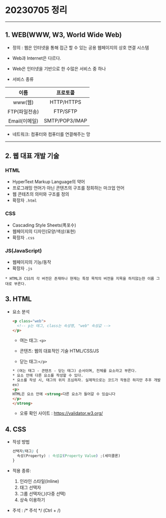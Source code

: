 # 20230705 정리

---

## 1. WEB(WWW, W3, World Wide Web)

- 정의 : 웹은 인터넷을 통해 접근 할 수 있는 공용 웹페이지의 상호 연결 시스템

- Web과 Internet은 다르다.<br>
- Web은 인터넷을 기반으로 한 수많은 서비스 중 하나

- 서비스 종류

|     이름      |    프로토콜    |
| :-----------: | :------------: |
|    www(웹)    |   HTTP/HTTPS   |
| FTP(파일전송) |    FTP/SFTP    |
| Email(이메일) | SMTP/POP3/IMAP |

- 네트워크: 컴퓨터와 컴퓨터를 연결해주는 망

---

## 2. 웹 대표 개발 기술

### HTML

- HyperText Markup Language의 약어
- 프로그래밍 언어가 아닌 콘텐츠의 구조를 정희하는 마크업 언어
- 웹 콘테츠의 의미와 구조를 정의
- 확장자 `.html`

### CSS

- Cascading Style Sheets(폭포수)
- 웹페이지의 디자인(모양/색상/표현)
- 확장자 `.css`

### JS(JavaScript)

- 웹페이지의 기능/동작
- 확장자 `.js`

```
* HTML과 CSS의 각 버전은 존재하나 현재는 특정 목적의 버전을 지목을 하지않는한 이름 그대로 부른다.
```

## 3. HTML

- 요소 분석
  ```html
  <p class="web">
    <!-- p는 태그, class는 속성명, "web" 속성값 -->
  </p>
  ```

  - 여는 태그: ```<p>```

  - 콘텐츠:
    웹의 대표적인 기술 HTML/CSS/JS<br>

  - 닫는 태그:```</p>```

  ```html
  * (여는 태그 - 콘텐츠 - 닫는 태그) 순서이며, 전체를 요소라고 부른다.
  * 요소 안에 다른 요소를 작성할 수 있다.
  * 요소를 작성 시, 태그의 위치 조심하자. 실제적으로는 코드가 작동은 하지만 추후 개발에 예기치 못한 오류가 될 수도 있다.
  ex)
  <p>
  HTML은 요소 안에 <strong>다른 요소가 들어갈 수 있습니다
  </p>
  </strong>
  ```

  - 오류 확인 사이트 : https://validator.w3.org/

## 4. CSS

- 작성 방법

  ```css
  선택자(태그) {
    속성(Property) : 속성값(Property Value) ;(세미콜론)
  }
  ```

- 적용 종류:

  1.  인라인 스타일(Inline)
  2. 태그 선택자
  3. 그룹 선택자(,)(다중 선택)
  4. 상속 이용하기

- 주석 : /* 주석 */ (Ctrl + /) 